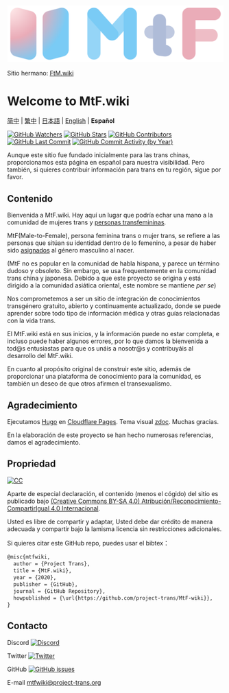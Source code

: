 <!-- markdownlint-disable-next-line -->

[![MtF-wiki][logo-long]][wiki-url]

Sitio hermano: [FtM.wiki](https://ftm.wiki)

# Welcome to **MtF.wiki**

[简中](README.md) | [繁中](README-T.md) | [日本語](README-JA.md) | [English](README-EN.md) | **Español**

[![GitHub Watchers][badge-gh-watch]][repo]
[![GitHub Stars][badge-gh-stars]][repo]
[![GitHub Contributors][badge-contributors]][gh-contributors]
[![GitHub Last Commit][badge-last-commit]][gh-history]
[![GitHub Commit Activity (by Year)][badge-activity]][gh-commit-activity]

[badge-gh-stars]: https://img.shields.io/github/stars/project-trans/mtf-wiki.svg?style=flat-square&label=Stars
[badge-gh-watch]: https://img.shields.io/github/watchers/project-trans/mtf-wiki.svg?style=flat-square&label=Watch
[badge-contributors]: https://img.shields.io/github/contributors/project-trans/mtf-wiki?style=flat-square
[badge-last-commit]: https://img.shields.io/github/last-commit/project-trans/mtf-wiki?style=flat-square
[badge-activity]: https://img.shields.io/github/commit-activity/y/project-trans/mtf-wiki?style=flat-square
[gh-contributors]: https://github.com/project-trans/MtF-wiki/graphs/contributors?style=flat-square
[gh-history]: https://github.com/project-trans/MtF-wiki/commits/master?style=flat-square
[gh-commit-activity]: https://github.com/project-trans/MtF-wiki/graphs/commit-activity?style=flat-square

Aunque este sitio fue fundado inicialmente para las trans chinas, proporcionamos esta página en español para nuestra visibilidad. Pero también, si quieres contribuir información para trans en tu región, sigue por favor.

## Contenido

Bienvenida a MtF.wiki. Hay aquí un lugar que podría echar una mano a la comunidad de mujeres trans y [personas transfemininas](https://lgbt.fandom.com/es/wiki/Transfeminidad).

MtF(Male-to-Female), persona feminina trans o mujer trans, se refiere a las personas que sitúan su identidad dentro de lo femenino, a pesar de haber sido [asignados](https://es.wikipedia.org/wiki/Asignaci%C3%B3n_de_sexo) al género masculino al nacer.

(MtF no es popular en la comunidad de habla hispana, y parece un término dudoso y obsoleto. Sin embargo, se usa frequentemente en la comunidad trans china y japonesa. Debido a que este proyecto se origina y está dirigido a la comunidad asiática oriental, este nombre se mantiene _per se_)

Nos comprometemos a ser un sitio de integración de conocimientos transgénero gratuito, abierto y continuamente actualizado, donde se puede aprender sobre todo tipo de información médica y otras guías relacionadas con la vida trans.

El MtF.wiki está en sus inicios, y la información puede no estar completa, e incluso puede haber algunos errores, por lo que damos la bienvenida a tod@s entusiastas para que os unáis a nosotr@s y contribuyáis al desarrollo del MtF.wiki.

En cuanto al propósito original de construir este sitio, además de proporcionar una plataforma de conocimiento para la comunidad, es también un deseo de que otros afirmen el transexualismo.

## Agradecimiento

Ejecutamos [Hugo][hugo-url] en [Cloudflare Pages][pages-url]. Tema visual [zdoc][zdoc-url]. Muchas gracias.

En la elaboración de este proyecto se han hecho numerosas referencias, damos el agradecimiento.

## Propriedad

[![CC][cc-img]][cc-url]

Aparte de especial declaración, el contenido (menos el cógido) del sitio es publicado bajo [(Creative Commons BY-SA 4.0) Atribución/Reconocimiento-CompartirIgual 4.0 Internacional][cc-url].

Usted es libre de compartir y adaptar, Usted debe dar crédito de manera adecuada y compartir bajo la lamisma licencia sin restricciones adicionales.

Si quieres citar este GitHub repo, puedes usar el bibtex：

```plain
@misc{mtfwiki,
  author = {Project Trans},
  title = {MtF.wiki},
  year = {2020},
  publisher = {GitHub},
  journal = {GitHub Repository},
  howpublished = {\url{https://github.com/project-trans/MtF-wiki}},
}
```

## Contacto

Discord [![Discord][badge-discord]](https://link.mtf.wiki/discord)

Twitter [![Twitter][badge-twitter]](https://twitter.com/MtFwiki)

GitHub [![GitHub issues][badge-gh-issues]](https://github.com/project-trans/MtF-wiki/issues/new/choose)

E-mail <mtfwiki@project-trans.org>

[badge-discord]: https://img.shields.io/discord/883004164760801320?style=flat-square
[badge-twitter]: https://img.shields.io/twitter/follow/MtFwiki?style=flat-square
[badge-gh-issues]: https://img.shields.io/github/issues/project-trans/mtf-wiki?style=flat-square
[cc-img]: https://i.creativecommons.org/l/by-sa/4.0/88x31.png
[cc-url]: https://creativecommons.org/licenses/by-sa/4.0
[hugo-url]: https://github.com/gohugoio/hugo
[logo-long]: ./static/new/mtf-wiki-long.svg
[repo]: https://github.com/project-trans/MtF-wiki
[wiki-url]: https://mtf.wiki
[zdoc-url]: https://github.com/zzossig/hugo-theme-zdoc
[pages-url]: https://pages.cloudflare.com
